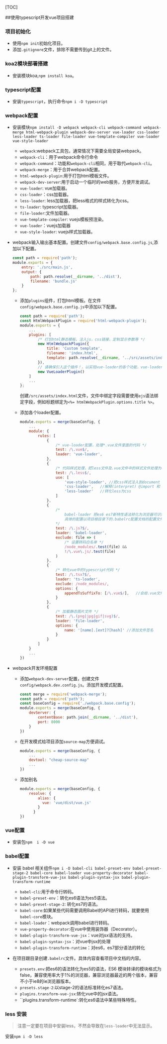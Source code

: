 [TOC]

##使用typescript开发vue项目搭建

### 项目初始化

- 使用`npm init`初始化项目。
- 添加`.gitignore`文件，排除不需要传到git上的文件。

### koa2模块部署搭建

- 安装模块koa,`npm install koa`。

### typescript配置

- 安装`typescript`，执行命令`npm i -D typescript`

### webpack配置

- 安装模块`npm install -D webpack webpack-cli webpack-command webpack-merge html-webpack-plugin webpack-dev-server vue-loader css-loader less-loader ts-loader file-loader vue-template-compiler vue-loader vue-style-loader  `  

  - `webpack`:webpack工具包，通常情况下需要全局安装webpack。
  - `webpack-cli`：用于webpack命令行命令
  - `webpack-command`：功能和`webpack-cli`相同，用于取代`webpack-cli`。
  - `webpack-merge`：用于合并webpack配置。
  - `html-webpack-plugin`:用于打包html模板文件。
  - `webpack-dev-server`:用于启动一个临时的web服务，方便开发调试。
  - `vue-loader`: vue加载器。
  - `css-loader`：css加载器。
  - `less-loader`: less加载器，把less格式的样式转化为css。
  - `ts-loader`: typescript加载器。
  - `file-loader`:文件加载器。
  - `vue-template-compiler`: vuejs模板预渲染。
  - `vue-loader`：vuejs加载器
  - `vue-style-loader`: vuejs样式加载器。

- webpack输入输出基本配置。创建文件`config/webpack.base.config.js`,添加以下配置。

  ```javascript
  const path = require('path');
  module.exports = {
      entry: './src/main.js',
      output: {
          path: path.resolve(__dirname, '../dist'),
          filename: 'bundle.js'
      }
  };
  ```

  - 添加`plugins`组件，打包html模板。在文件`config/webpack.base.config.js`中添加以下配置。

    ```javascript
    const path = require('path');
    const HtmlWebpackPlugin = require('html-webpack-plugin');
    module.exports = {
    	...
      	plugins: [
            /* 打包html静态模板，注入js，css链接，定制显示参数等 */
            new HtmlWebpackPlugin({
                title: 'Custom template',
                filename: 'index.html',
                template: path.resolve(__dirname, '../src/assets/index.html')
            }),
            // 请确保引入这个插件！，以实现vue-loader的各个功能，vue-loader v15版本之后特有功能
            new VueLoaderPlugin()
        ]
        ...
    };
    ```

    创建`/src/assets/index.html`文件，文件中绑定字段需要使用`ejs`语法绑定字段，例如标题绑定为`<%= htmlWebpackPlugin.options.title %>`。

  - 添加各个loader配置。

    ```javascript
    module.exports = merge(baseConfig, {
      	...
        module: {
            rules: [
                {
                    /* vue-loader配置，处理*.vue文件里面的代码 */
                    test: /\.vue$/,
                    loader: 'vue-loader',
                },
                {
                    /* 代码样式处理，把less文件及.vue文件中的样式文件处理为css */
                    test: /\.less$/,
                    use: [
                        'vue-style-loader', //把css样式注入到document
                        'css-loader',   //解释(interpret) @import 和 url()等
                        'less-loader'   //转化less为css
                    ]
                },
                {
                    /* 
                        babel-loader 把es6 es7新特性语法转化为浏览器可识别的es5语法。
                        具体的配置以项目根目录下的.babelrc配置文档的配置文件为准
                    */
                    test: /\.js?$/,
                    loader: 'babel-loader',
                    exclude: file => (
                        /* 设置转码白名单 */
                        /node_modules/.test(file) &&
                        !/\.vue\.js/.test(file)
                    )
                },
                {
                    /* 转化vue中的typescript代码 */
                    test: /\.tsx?$/,
                    loader: 'ts-loader',
                    exclude: /node_modules/,
                    options: {
                        appendTsSuffixTo: [/\.vue$/],   //会给.vue文件添加.ts,.tsx后缀，用于对vue文件中的typescript转码。
                    }
                },
                {
                    /* 加载静态图片文件 */
                    test: /\.(png|jpg|gif|svg)$/,
                    loader: 'file-loader',
                    options: {
                        name: '[name].[ext]?[hash]' //添加文件签名
                    }
                }
            ]
        }
        ...
    })
    ```

    

- webpack开发环境配置

  - 添加`webpack-dev-server`配置，创建文件`config/webpack.dev.config.js`。添加开发模式配置。

    ```javascript
    const merge = require('webpack-merge');
    const path = require('path');
    const baseConfig = require('./webpack.base.config');
    module.exports = merge(baseConfig, {
        devServer: {
            contentBase: path.join(__dirname, '../dist'),
            port: 8000
        }
    })
    ```

  - 在开发模式给项目添加`source-map`方便调试。

    ```javascript
    module.exports = merge(baseConfig, {
        ...
        devtool: "cheap-source-map"
        ...
    })
    ```

  - 添加别名

    ```javascript
    module.exports = merge(baseConfig, {
        resolve: {
            alias: {
              vue: 'vue/dist/vue.js'
            }
          }
    })
    ```

    

### vue配置

- 安装包`npm  i -D vue`

### babel配置

- 安装 babel 相关组件`npm i -D babel-cli babel-preset-env babel-preset-stage-2 babel-core babel-loader vue-property-decorator babel-plugin-transform-vue-jsx babel-plugin-syntax-jsx babel-plugin-transform-runtime `

  - `babel-cli`:用于命令行转码。
  - `babel-preset-env`：转化es6语法为es5语法。
  - `babel-preset-stage-2`: 转化es7的语法。
  - `babel-core`:如果某些代码需要调用Babel的API进行转码，就要使用`babel-core`模块。
  - `babel-loader`：webpack调用babel进行转码。
  - `vue-property-decorator`:在vue中使用装饰器（Decorator）。
  - `babel-plugin-transform-vue-jsx`：vue对jsx语法的支持。
  - `babel-plugin-syntax-jsx`：对vue中jsx的处理
  - `babel-plugin-transform-runtime`：对es6，es7部分语法的转化

- 在项目跟目录创建`.babelrc`文件。具体内容查看项目中文档的内容。

  - `presets.env`:把es6的语法转化为es5的语法，ES6 模块转译的模块格式为false，兼容使用率大于1%的浏览器，兼容浏览器最近的两个版本，兼容不小于ie8的ie浏览器版本。
  - `presets.stage-2`:以stage-2的语法标准转化es7语法。
  - `plugins.transform-vue-jsx`:转化vue中的jsx语法。
  - ``plugins.transform-runtime`:转化es6语法中某些特殊特性。

  

### less 安装

> 注意一定要在项目中安装less，不然会导致在`less-loader`中无法显示。

安装`npm i -D less`